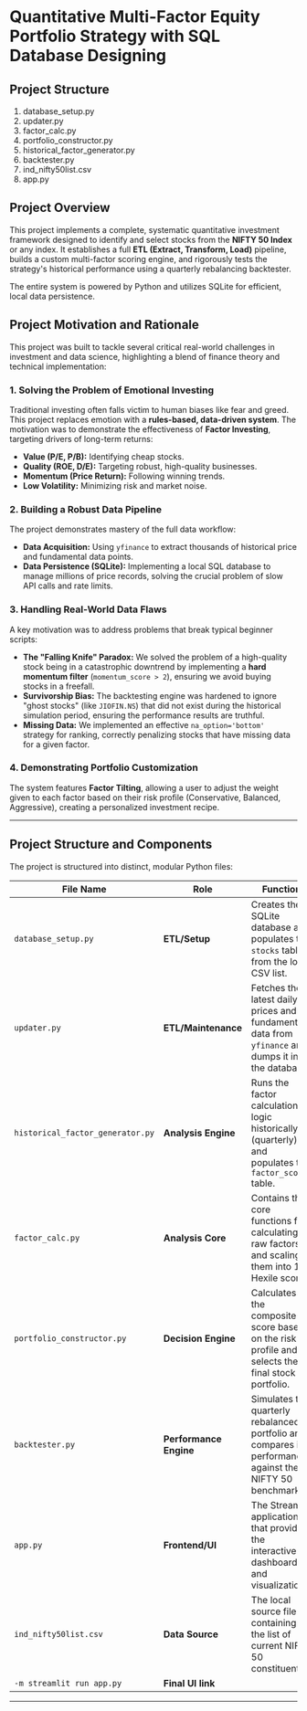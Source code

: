 # Quantitative Multi-Factor Equity Portfolio Strategy with SQL Database Designing
## Project Structure

1. database_setup.py
2. updater.py
3. factor_calc.py
4. portfolio_constructor.py
5. historical_factor_generator.py
6. backtester.py
7. ind_nifty50list.csv
8. app.py
## Project Overview

This project implements a complete, systematic quantitative investment framework designed to identify and select stocks from the **NIFTY 50 Index** or any index. It establishes a full **ETL (Extract, Transform, Load)** pipeline, builds a custom multi-factor scoring engine, and rigorously tests the strategy's historical performance using a quarterly rebalancing backtester.

The entire system is powered by Python and utilizes SQLite for efficient, local data persistence.

## Project Motivation and Rationale

This project was built to tackle several critical real-world challenges in investment and data science, highlighting a blend of finance theory and technical implementation:

### 1. Solving the Problem of Emotional Investing
Traditional investing often falls victim to human biases like fear and greed. This project replaces emotion with a **rules-based, data-driven system**. The motivation was to demonstrate the effectiveness of **Factor Investing**, targeting drivers of long-term returns:
*   **Value (P/E, P/B):** Identifying cheap stocks.
*   **Quality (ROE, D/E):** Targeting robust, high-quality businesses.
*   **Momentum (Price Return):** Following winning trends.
*   **Low Volatility:** Minimizing risk and market noise.

### 2. Building a Robust Data Pipeline
The project demonstrates mastery of the full data workflow:
*   **Data Acquisition:** Using `yfinance` to extract thousands of historical price and fundamental data points.
*   **Data Persistence (SQLite):** Implementing a local SQL database to manage millions of price records, solving the crucial problem of slow API calls and rate limits.

### 3. Handling Real-World Data Flaws
A key motivation was to address problems that break typical beginner scripts:
*   **The "Falling Knife" Paradox:** We solved the problem of a high-quality stock being in a catastrophic downtrend by implementing a **hard momentum filter** (`momentum_score > 2`), ensuring we avoid buying stocks in a freefall.
*   **Survivorship Bias:** The backtesting engine was hardened to ignore "ghost stocks" (like `JIOFIN.NS`) that did not exist during the historical simulation period, ensuring the performance results are truthful.
*   **Missing Data:** We implemented an effective `na_option='bottom'` strategy for ranking, correctly penalizing stocks that have missing data for a given factor.

### 4. Demonstrating Portfolio Customization
The system features **Factor Tilting**, allowing a user to adjust the weight given to each factor based on their risk profile (Conservative, Balanced, Aggressive), creating a personalized investment recipe.

---

## Project Structure and Components

The project is structured into distinct, modular Python files:

| File Name                        | Role                   | Function                                                                                                 |
| -------------------------------- | ---------------------- | -------------------------------------------------------------------------------------------------------- |
| `database_setup.py`              | **ETL/Setup**            | Creates the SQLite database and populates the `stocks` table from the local CSV list.                    |
| `updater.py`                | **ETL/Maintenance**      | Fetches the latest daily prices and fundamental data from `yfinance` and dumps it into the database.     |
| `historical_factor_generator.py` | **Analysis Engine**      | Runs the factor calculation logic historically (quarterly) and populates the `factor_scores` table.        |
| `factor_calc.py`           | **Analysis Core**        | Contains the core functions for calculating raw factors and scaling them into 1-6 Hexile scores.         |
| `portfolio_constructor.py`       | **Decision Engine**      | Calculates the composite score based on the risk profile and selects the final stock portfolio.         |
| `backtester.py`                  | **Performance Engine**   | Simulates the quarterly rebalanced portfolio and compares its performance against the NIFTY 50 benchmark. |
| `app.py`                         | **Frontend/UI**          | The Streamlit application that provides the interactive dashboard and visualization.                     |
| `ind_nifty50list.csv`            | **Data Source**          | The local source file containing the list of current NIFTY 50 constituents.                              |
| `-m streamlit run app.py`            | **Final UI link**          |                              |
---

